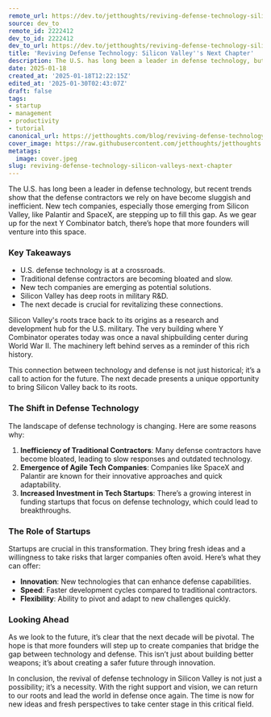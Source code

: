```yaml
---
remote_url: https://dev.to/jetthoughts/reviving-defense-technology-silicon-valleys-next-chapter-gej
source: dev_to
remote_id: 2222412
dev_to_id: 2222412
dev_to_url: https://dev.to/jetthoughts/reviving-defense-technology-silicon-valleys-next-chapter-gej
title: 'Reviving Defense Technology: Silicon Valley''s Next Chapter'
description: The U.S. has long been a leader in defense technology, but recent trends show that the defense...
date: 2025-01-18
created_at: '2025-01-18T12:22:15Z'
edited_at: '2025-01-30T02:43:07Z'
draft: false
tags:
- startup
- management
- productivity
- tutorial
canonical_url: https://jetthoughts.com/blog/reviving-defense-technology-silicon-valleys-next-chapter/
cover_image: https://raw.githubusercontent.com/jetthoughts/jetthoughts.github.io/master/content/blog/reviving-defense-technology-silicon-valleys-next-chapter/cover.jpeg
metatags:
  image: cover.jpeg
slug: reviving-defense-technology-silicon-valleys-next-chapter
---
```

The U.S. has long been a leader in defense technology, but recent trends show that the defense contractors we rely on have become sluggish and inefficient. New tech companies, especially those emerging from Silicon Valley, like Palantir and SpaceX, are stepping up to fill this gap. As we gear up for the next Y Combinator batch, there’s hope that more founders will venture into this space.

### Key Takeaways

*   U.S. defense technology is at a crossroads.
*   Traditional defense contractors are becoming bloated and slow.
*   New tech companies are emerging as potential solutions.
*   Silicon Valley has deep roots in military R&D.
*   The next decade is crucial for revitalizing these connections.

Silicon Valley's roots trace back to its origins as a research and development hub for the U.S. military. The very building where Y Combinator operates today was once a naval shipbuilding center during World War II. The machinery left behind serves as a reminder of this rich history.

This connection between technology and defense is not just historical; it’s a call to action for the future. The next decade presents a unique opportunity to bring Silicon Valley back to its roots.

### The Shift in Defense Technology

The landscape of defense technology is changing. Here are some reasons why:

1.  **Inefficiency of Traditional Contractors**: Many defense contractors have become bloated, leading to slow responses and outdated technology.
2.  **Emergence of Agile Tech Companies**: Companies like SpaceX and Palantir are known for their innovative approaches and quick adaptability.
3.  **Increased Investment in Tech Startups**: There’s a growing interest in funding startups that focus on defense technology, which could lead to breakthroughs.

### The Role of Startups

Startups are crucial in this transformation. They bring fresh ideas and a willingness to take risks that larger companies often avoid. Here’s what they can offer:

*   **Innovation**: New technologies that can enhance defense capabilities.
*   **Speed**: Faster development cycles compared to traditional contractors.
*   **Flexibility**: Ability to pivot and adapt to new challenges quickly.

### Looking Ahead

As we look to the future, it’s clear that the next decade will be pivotal. The hope is that more founders will step up to create companies that bridge the gap between technology and defense. This isn’t just about building better weapons; it’s about creating a safer future through innovation.

In conclusion, the revival of defense technology in Silicon Valley is not just a possibility; it’s a necessity. With the right support and vision, we can return to our roots and lead the world in defense once again. The time is now for new ideas and fresh perspectives to take center stage in this critical field.
